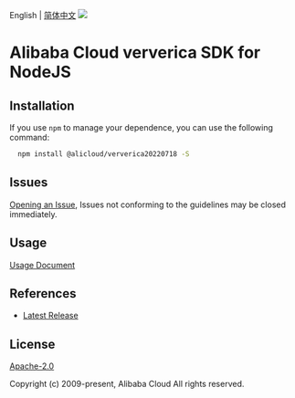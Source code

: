English | [简体中文](README-CN.md)
![](https://aliyunsdk-pages.alicdn.com/icons/AlibabaCloud.svg)

# Alibaba Cloud ververica SDK for NodeJS

## Installation
If you use `npm` to manage your dependence, you can use the following command:

```sh
  npm install @alicloud/ververica20220718 -S
```

## Issues
[Opening an Issue](https://github.com/aliyun/alibabacloud-typescript-sdk/issues/new), Issues not conforming to the guidelines may be closed immediately.

## Usage
[Usage Document](https://github.com/aliyun/alibabacloud-typescript-sdk/blob/master/docs/Usage-EN.md#quick-examples)

## References
* [Latest Release](https://github.com/aliyun/alibabacloud-typescript-sdk/)

## License
[Apache-2.0](http://www.apache.org/licenses/LICENSE-2.0)

Copyright (c) 2009-present, Alibaba Cloud All rights reserved.
